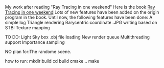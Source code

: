 <!--
 * @Author: feiqi3
 * @Date: 2022-03-01 23:47:35
 * @LastEditTime: 2022-05-16 22:28:31
 * @LastEditors: feiqi3
 * @Description: |The readme File|
 * @FilePath: \rayTracer\README.md
 * ->blog: feiqi3.cn <-
-->
My work after reading "Ray Tracing in one weekend"
Here is the book [Ray Tracing in one weekend](https://raytracing.github.io/books/RayTracingInOneWeekend.html)
Lots of new features have been added on the origin program in the book.
Until now, the following features have been done:
A simple log
Triangle rendering
Barycentric coordinate 
.JPG writing based on STBI 
Texture mapping


TO DO: 
Light
Sky box
.obj file loading
New render queue
Multithreading support 
Importance sampling

NO plan for:The randome scene.

how to run:
mkdir build
cd build 
cmake ..
make 